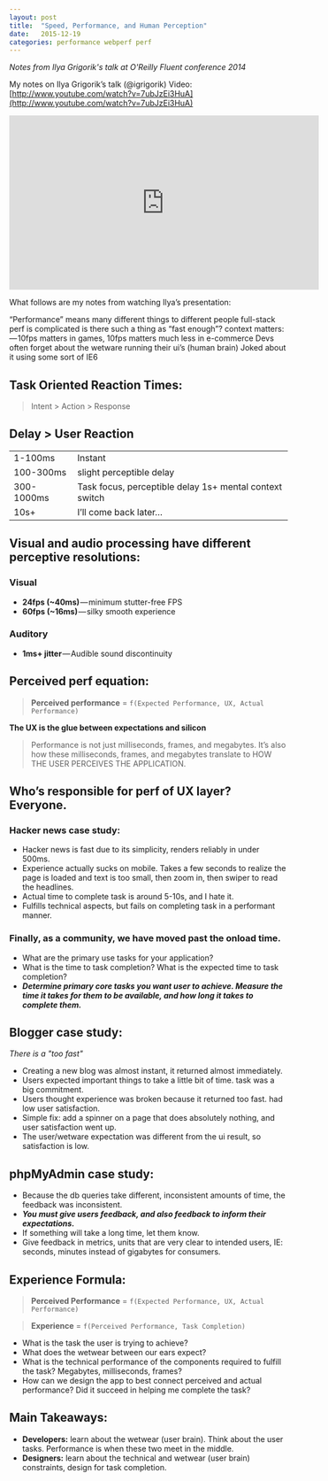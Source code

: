 ```yaml
---
layout: post
title:  "Speed, Performance, and Human Perception"
date:   2015-12-19
categories: performance webperf perf
---
```


*Notes from Ilya Grigorik's talk at O'Reilly Fluent conference 2014*

My notes on Ilya Grigorik’s talk (@igrigorik)
Video: [http://www.youtube.com/watch?v=7ubJzEi3HuA](http://www.youtube.com/watch?v=7ubJzEi3HuA)

<div class="flex-video">
<iframe width="560" height="315" src="https://www.youtube.com/embed/7ubJzEi3HuA" frameborder="0" allowfullscreen></iframe>
</div>

What follows are my notes from watching Ilya’s presentation:

“Performance” means many different things to different people full-stack perf is complicated is there such a thing as “fast enough”? context matters: — 10fps matters in games, 10fps matters much less in e-commerce Devs often forget about the wetware running their ui’s (human brain) Joked about it using some sort of IE6

## Task Oriented Reaction Times:

> Intent > Action > Response  

## Delay > User Reaction 
<table>
  <tr><td> 1-100ms </td><td> Instant </td></tr>
  <tr><td> 100-300ms </td><td> slight perceptible delay </td></tr>
  <tr><td> 300-1000ms </td><td> Task focus, perceptible delay 1s+ mental context switch </td></tr>
  <tr><td> 10s+ </td><td> I’ll come back later… </td></tr>
</table>

## Visual and audio processing have different perceptive resolutions:

### Visual
- **24fps (~40ms)** — minimum stutter-free FPS
- **60fps (~16ms)** — silky smooth experience

### Auditory
- **1ms+ jitter** — Audible sound discontinuity

## Perceived perf equation:
> **Perceived performance** = `f(Expected Performance, UX, Actual Performance) ` 

**The UX is the glue between expectations and silicon**

> Performance is not just milliseconds, frames, and megabytes. It’s also how these milliseconds, frames, and megabytes translate to HOW THE USER PERCEIVES THE APPLICATION.

## Who’s responsible for perf of UX layer? Everyone.

### Hacker news case study:

- Hacker news is fast due to its simplicity, renders reliably in under 500ms.
- Experience actually sucks on mobile. Takes a few seconds to realize the page is loaded and text is too small, then zoom in, then swiper to read the headlines.
- Actual time to complete task is around 5-10s, and I hate it.
- Fulfills technical aspects, but fails on completing task in a performant manner.

### Finally, as a community, we have moved past the onload time.

- What are the primary use tasks for your application?
- What is the time to task completion? What is the expected time to task completion?
- _**Determine primary core tasks you want user to achieve. Measure the time it takes for them to be available, and how long it takes to complete them.**_

## Blogger case study:
_There is a "too fast"_  

- Creating a new blog was almost instant, it returned almost immediately.
- Users expected important things to take a little bit of time. task was a big commitment.
- Users thought experience was broken because it returned too fast. had low user satisfaction.
- Simple fix: add a spinner on a page that does absolutely nothing, and user satisfaction went up.
- The user/wetware expectation was different from the ui result, so satisfaction is low.

## phpMyAdmin case study:
- Because the db queries take different, inconsistent amounts of time, the feedback was inconsistent.
- **_You must give users feedback, and also feedback to inform their expectations._**
- If something will take a long time, let them know.
- Give feedback in metrics, units that are very clear to intended users, IE: seconds, minutes instead of gigabytes for consumers.

## Experience Formula:

> **Perceived Performance** = `f(Expected Performance, UX, Actual Performance) ` 

> **Experience** = `f(Perceived Performance, Task Completion)`

- What is the task the user is trying to achieve?
- What does the wetwear between our ears expect?
- What is the technical performance of the components required to fulfill the task? Megabytes, milliseconds, frames?
- How can we design the app to best connect perceived and actual performance? Did it succeed in helping me complete the task?

## Main Takeaways:
- **Developers:** learn about the wetwear (user brain). Think about the user tasks. Performance is when these two meet in the middle.
- **Designers:** learn about the technical and wetwear (user brain) constraints, design for task completion.
